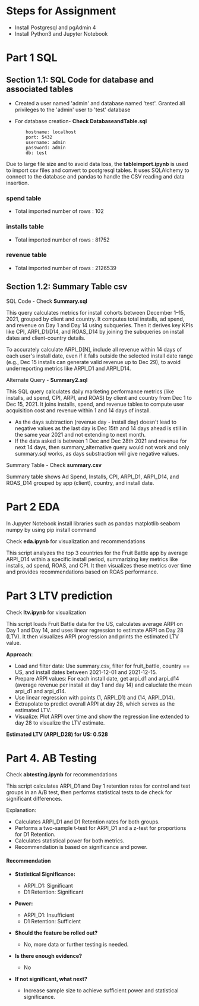 # Steps for Assignment
- Install Postgresql and pgAdmin 4
- Install Python3 and Jupyter Notebook
# Part 1 SQL
## Section 1.1: SQL Code for database and associated tables
- Created a user named 'admin' and database named 'test'. Granted all privileges to the 'admin' user to 'test' database
- For database creation- **Check DatabaseandTable.sql**

          hostname: localhost
          port: 5432
          username: admin
          password: admin
          db: test

Due to large file size and to avoid data loss, the **tableimport.ipynb** is used to import csv files and 
convert to postgresql tables. It uses SQLAlchemy to connect to the database and pandas to handle the CSV reading and data insertion.

### spend table
- Total imported number of rows : 102

### installs table

- Total imported number of rows : 81752 
### revenue table

- Total imported number of rows : 2126539
  
## Section 1.2:  Summary Table csv


SQL Code - Check **Summary.sql**

This query calculates metrics for install cohorts between December 1–15, 2021, grouped by client and country. It computes total installs, ad spend, and revenue on Day 1 and Day 14 using subqueries. Then it derives key KPIs like CPI, ARPI_D1/D14, and ROAS_D14 by joining the subqueries on install dates and client-country details.

To accurately calculate ARPI_D[N], include all revenue within 14 days of each user's install date, even if it falls outside the selected install date range (e.g., Dec 15 installs can generate valid revenue up to Dec 29), to avoid underreporting metrics like ARPI_D1 and ARPI_D14.

Alternate Query - **Summary2.sql** 

This SQL query calculates daily marketing performance metrics (like installs, ad spend, CPI, ARPI, and ROAS) by client and country from Dec 1 to Dec 15, 2021. It joins installs, spend, and revenue tables to compute user acquisition cost and revenue within 1 and 14 days of install.

- As the days subtraction (revenue day - install day) doesn't lead to negative values  as the last day is Dec 15th and 14 days ahead is still in the same year 2021 and not extending to next month. 
- If the data asked is between 1 Dec and Dec 28th 2021 and revenue for next 14 days, then summary_alternative query would not work and only summary.sql works, as days substraction will give negative values.


Summary Table - Check **summary.csv** 

Summary table shows Ad Spend, Installs, CPI, ARPI_D1, ARPI_D14, and ROAS_D14 grouped by app (client), country, and install date.

# Part 2 EDA
In Jupyter Notebook install libraries such as pandas matplotlib seaborn numpy by using pip install command

Check **eda.ipynb** for visualization and recommendations

This script analyzes the top 3 countries for the Fruit Battle app by average ARPI_D14 within a specific install period, summarizing key metrics like installs, ad spend, ROAS, and CPI. It then visualizes these metrics over time and provides recommendations based on ROAS performance.

# Part 3 LTV prediction

Check **ltv.ipynb** for visualization

This script loads Fruit Battle data for the US, calculates average ARPI on Day 1 and Day 14, and uses linear regression to estimate ARPI on Day 28 (LTV). It then visualizes ARPI progression and prints the estimated LTV value.

**Approach**:
- Load and filter data: Use summary.csv, filter for fruit_battle, country == US, and install dates between 2021-12-01 and 2021-12-15.
- Prepare ARPI values: For each install date, get arpi_d1 and arpi_d14 (average revenue per install at day 1 and day 14) and caluclate the mean arpi_d1 and arpi_d14.
- Use linear regression with points (1, ARPI_D1) and (14, ARPI_D14). 
- Extrapolate to predict overall ARPI at day 28, which serves as the estimated LTV.
- Visualize: Plot ARPI over time and show the regression line extended to day 28 to visualize the LTV estimate.

 **Estimated LTV (ARPI_D28) for US: 0.528**

# Part 4. AB Testing

Check **abtesting.ipynb** for recommendations

This script calculates ARPI_D1 and Day 1 retention rates for control and test groups in an A/B test, then performs statistical tests to de check for significant differences. 

Explanation:
- Calculates ARPI_D1 and D1 Retention rates for both groups.
- Performs a two-sample t-test for ARPI_D1 and a z-test for proportions for D1 Retention.
- Calculates statistical power for both metrics.
- Recommendation is based on significance and power.

#### Recommendation

- **Statistical Significance:**
    - ARPI_D1: Significant
    - D1 Retention: Significant
- **Power:**
    - ARPI_D1: Insufficient
    - D1 Retention: Sufficient

- **Should the feature be rolled out?**
    -  No, more data or further testing is needed.

- **Is there enough evidence?**
    - No

- **If not significant, what next?**
    - Increase sample size to achieve sufficient power and statistical significance.
